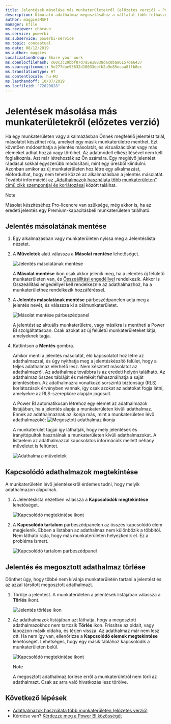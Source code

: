 ```yaml
---
title: Jelentések másolása más munkaterületekről (előzetes verzió) – Power BI
description: Útmutató adathalmaz megosztásához a vállalat több felhasználójával. Így mind jelentéseket készíthetnek az Ön adathalmaza alapján a saját munkaterületükön.
author: maggiesMSFT
manager: kfile
ms.reviewer: chbraun
ms.service: powerbi
ms.subservice: powerbi-service
ms.topic: conceptual
ms.date: 08/12/2019
ms.author: maggies
LocalizationGroup: Share your work
ms.openlocfilehash: c60c3c29bbf87d7a5e18838dac0baa6157de6437
ms.sourcegitcommit: 5e277dae93832d10033defb2a9e85ecaa8ffb8ec
ms.translationtype: HT
ms.contentlocale: hu-HU
ms.lasthandoff: 10/07/2019
ms.locfileid: "72020828"
---
```

# <a name="copy-reports-from-other-workspaces-preview"></a>Jelentések másolása más munkaterületekről (előzetes verzió)

Ha egy munkaterületen vagy alkalmazásban Önnek megfelelő jelentést talál, másolatot készíthet róla, amelyet egy másik munkaterületre menthet. Ezt követően módosíthatja a jelentés másolatát, és vizualizációkat vagy más elemeket adhat hozzá vagy törölhet. Az adatmodell elkészítésével nem kell foglalkoznia. Azt már létrehozták az Ön számára. Egy meglévő jelentést ráadásul sokkal egyszerűbb módosítani, mint egy üresből kiindulni. Azonban amikor az új munkaterületen hoz létre egy alkalmazást, előfordulhat, hogy nem teheti közzé az alkalmazásban a jelentés másolatát. További információt az [„Adathalmazok használata több munkaterületen” című cikk szempontjai és korlátozásai](service-datasets-across-workspaces.md#considerations-and-limitations) között találhat.

> [!NOTE]
> Másolat készítéséhez Pro-licencre van szüksége, még akkor is, ha az eredeti jelentés egy Premium-kapacitásbeli munkaterületen található.

## <a name="save-a-copy-of-a-report"></a>Jelentés másolatának mentése

1. Egy alkalmazásban vagy munkaterületen nyissa meg a Jelentéslista nézetet.

1. A **Műveletek** alatt válassza a **Másolat mentése** lehetőséget.

    ![Jelentés másolatának mentése](media/service-datasets-copy-reports/power-bi-dataset-save-report-copy.png)

    A **Másolat mentése** ikon csak akkor jelenik meg, ha a jelentés új felületű munkaterületen van, és [Összeállítási engedéllyel](service-datasets-build-permissions.md) rendelkezik. Akkor is Összeállítási engedéllyel kell rendelkeznie az adathalmazhoz, ha a munkaterülethez rendelkezik hozzáféréssel.

3. A **Jelentés másolatának mentése** párbeszédpanelen adja meg a jelentés nevét, és válassza ki a célmunkaterületet.

    ![Másolat mentése párbeszédpanel](media/service-datasets-copy-reports/power-bi-dataset-save-report.png)

    A jelentést az aktuális munkaterületre, vagy másikra is mentheti a Power BI szolgáltatásban. Csak azokat az új felületű munkaterületeket látja, amelyeknek tagja.
  
4. Kattintson a **Mentés** gombra.

    Amikor menti a jelentés másolatát, élő kapcsolatot hoz létre az adathalmazzal, és úgy nyithatja meg a jelentéskészítő felület, hogy a teljes adathalmaz elérhető lesz. Nem készített másolatot az adathalmazról. Az adathalmaz továbbra is az eredeti helyén található. Az adathalmaz összes tábláját és mértékét felhasználhatja a saját jelentésében. Az adathalmazra vonatkozó sorszintű biztonsági (RLS) korlátozások érvényben vannak, így csak azokat az adatokat fogja látni, amelyekre az RLS-szerepköre alapján jogosult.

    A Power BI automatikusan létrehoz egy elemet az adathalmazok listájában, ha a jelentés alapja a munkaterületen kívüli adathalmaz. Ennek az adathalmaznak az ikonja más, mint a munkaterületen lévő adathalmazoké: ![Megosztott adathalmaz ikonja](media/service-datasets-discover-across-workspaces/power-bi-shared-dataset-icon.png)


    A munkaterület tagjai így láthatják, hogy mely jelentések és irányítópultok használnak a munkaterületen kívüli adathalmazokat. A listaelem az adathalmazzal kapcsolatos információk mellett néhány műveletet is feltüntet.

    ![Adathalmaz-műveletek](media/service-datasets-across-workspaces/power-bi-dataset-actions.png)

## <a name="view-related-datasets"></a>Kapcsolódó adathalmazok megtekintése

A munkaterületén lévő jelentésekről érdemes tudni, hogy melyik adathalmazon alapulnak.

1. A Jelentéslista nézetben válassza a **Kapcsolódók megtekintése** lehetőséget.

    ![Kapcsolódó megtekintése ikont](media/service-datasets-copy-reports/power-bi-dataset-view-related.png)

1. A **Kapcsolódó tartalom** párbeszédpanelen az összes kapcsolódó elem megjelenik. Ebben a listában az adathalmaz nem különbözik a többitől. Nem látható rajta, hogy más munkaterületen helyezkedik el. Ez a probléma ismert.
 
    ![Kapcsolódó tartalom párbeszédpanel](media/service-datasets-copy-reports/power-bi-dataset-related.png)

## <a name="delete-a-report-and-its-shared-dataset"></a>Jelentés és megosztott adathalmaz törlése

Dönthet úgy, hogy többé nem kívánja munkaterületén tartani a jelentést és az azzal társított megosztott adathalmazt.

1. Törölje a jelentést. A munkaterületen a jelentések listájában válassza a **Törlés** ikont.

    ![Jelentés törlése ikon](media/service-datasets-across-workspaces/power-bi-datasets-delete-report.png)

2. Az adathalmazok listájában azt láthatja, hogy a megosztott adathalmazokhoz nem tartozik **Törlés** ikon. Frissítse az oldalt, vagy lapozzon másik oldalra, és térjen vissza. Az adathalmaz már nem lesz ott. Ha nem így van, ellenőrizze a **Kapcsolódó elemek megtekintése** lehetőséget. Lehetséges, hogy egy másik táblához kapcsolódik a munkaterületen belül.

    ![Kapcsolódó megtekintése ikont](media/service-datasets-across-workspaces/power-bi-dataset-view-related-icon.png)

    > [!NOTE]
    > A megosztott adathalmaz törlése erről a munkaterületről nem törli az adathalmazt. Csak az arra való hivatkozás lesz törölve.


## <a name="next-steps"></a>Következő lépések

- [Adathalmazok használata több munkaterületen (előzetes verzió)](service-datasets-across-workspaces.md)
- Kérdése van? [Kérdezze meg a Power BI közösségét](http://community.powerbi.com/)
